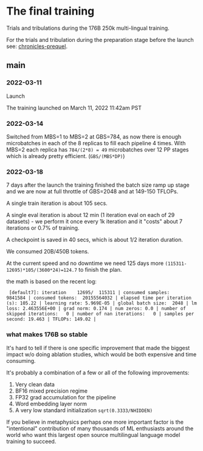 # The final training

Trials and tribulations during the 176B 250k multi-lingual training.

For the trials and tribulation during the preparation stage before the launch  see: [chronicles-prequel](chronicles-prequel.md).

## main



### 2022-03-11

Launch

The training launched on March 11, 2022 11:42am PST



### 2022-03-14

Switched from MBS=1 to MBS=2 at GBS=784, as now there is enough microbatches in each of the 8 replicas to fill each pipeline 4 times. With MBS=2 each replica has `784/(2*8) = 49` microbatches over 12 PP stages which is already pretty efficient. (`GBS/(MBS*DP)`)




### 2022-03-18

7 days after the launch the training finished the batch size ramp up stage and we are now at full throttle of GBS=2048 and at 149-150 TFLOPs.

A single train iteration is about 105 secs.

A single eval iteration is about 12 min (1 iteration eval on each of 29 datasets) - we perform it once every 1k iteration and it "costs" about 7 iterations or 0.7% of training.

A checkpoint is saved in 40 secs, which is about 1/2 iteration duration.

We consumed 20B/450B tokens.

At the current speed and no downtime we need 125 days more `(115311-12695)*105/(3600*24)=124.7` to finish the plan.

the math is based on the recent log:

```
 [default7]: iteration    12695/  115311 | consumed samples:      9841584 | consumed tokens:  20155564032 | elapsed time per iteration (s): 105.22 | learning rate: 5.969E-05 | global batch size:  2048 | lm loss: 2.463556E+00 | grad norm: 0.174 | num zeros: 0.0 | number of skipped iterations:   0 | number of nan iterations:   0 | samples per second: 19.463 | TFLOPs: 149.02 |
```


### what makes 176B so stable

It's hard to tell if there is one specific improvement that made the biggest impact w/o doing ablation studies, which would be both expensive and time consuming.

It's probably a combination of a few or all of the following improvements:

1. Very clean data
2. BF16 mixed precision regime
3. FP32 grad accumulation for the pipeline
4. Word embedding layer norm
5. A very low standard initialization `sqrt(0.3333/NHIDDEN)`

If you believe in metaphysics perhaps one more important factor is the "intentional" contribution of many thousands of ML enthusiasts around the world who want this largest open source multilingual language model training to succeed.
